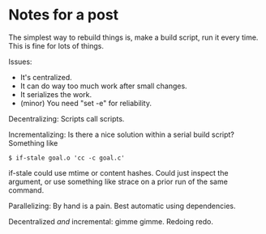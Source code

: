 # Notes for a post

The simplest way to rebuild things is, make a build script, run it
every time. This is fine for lots of things.

Issues:
  * It's centralized.
  * It can do way too much work after small changes.
  * It serializes the work.
  * (minor) You need "set -e" for reliability.

Decentralizing: Scripts call scripts.

Incrementalizing: Is there a nice solution within a serial build script?
Something like

    $ if-stale goal.o 'cc -c goal.c'

if-stale could use mtime or content hashes. Could just inspect the
argument, or use something like strace on a prior run of the same
command.

Parallelizing: By hand is a pain. Best automatic using dependencies.

Decentralized *and* incremental: gimme gimme. Redoing redo.
